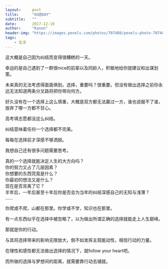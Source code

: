 ```yaml
---
layout:     post
title:      "纠结DAY"
subtitle:   ""
date:       2017-12-19
author:     "Kanon"
header-img: "https://images.pexels.com/photos/707408/pexels-photo-707408.jpeg?w=940&h=650&auto=compress&cs=tinysrgb"
tags:
    - 生活
---
```


这大概是自己因为纠结而变得很糟糕的一天。

幸运的是自己遇到了一群很nice的前辈以及同龄人，积极地给你提建议和出谋划策。

未来真的无法考虑得面面俱到。选择，重要吗？很重要。但没有做出选择之前你永远无法知道两条分叉路将把你带向何方。

好久没有在一个选择上这么慎重，大概是双方都无法赢过一方，谁也说服不了谁，放弃了哪一方都不甘心。

高考填志愿都没这么纠结。

纠结意味着任何一个选择都不完美。

每每在选择前才深感不够洒脱。

我想自己还有很多问题需要思考。

真的一个选择就能决定人生的大方向吗？  
你的努力又占了几层因素？  
你想要的东西究竟是什么？  
你最初的想法又是什么？  
现在是否背离了它？  
半年后，一年后甚至十年后你是否会为当年的纠结深感自己的无知与浅薄？  
......

你爬或不爬，山都在那里。你学或不学，知识也在那里。

有一点东西似乎在选择中被忽略了，以为做出所谓正确的选择就能走上人生巅峰。

那就是你的行动。

与其将选择带来的影响无限放大，倒不如发挥主观能动性，相信行动的力量。

在理性和感性都无法做出选择的情况下，就follow your heart吧。

而所做的选择与梦想间的距离，就需要靠行动去铺就。
<br><br><br><br>
